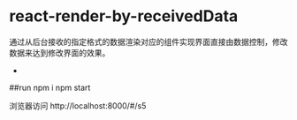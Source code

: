 # react-render-by-receivedData
通过从后台接收的指定格式的数据渲染对应的组件实现界面直接由数据控制，修改数据来达到修改界面的效果。

-
##run
npm i
npm start

浏览器访问 http://localhost:8000/#/s5

